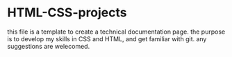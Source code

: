 # HTML-CSS-projects
this file is a template to create a technical documentation page.
the purpose is to develop my skills in CSS and HTML, and get familiar with git.
any suggestions are welecomed.
